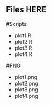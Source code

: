 ## Files HERE

#Scripts

- plot1.R
- plot2.R
- plot3.R
- plot4.R

#PNG
- plot1.png
- plot2.png
- plot3.png
- plot4.png
